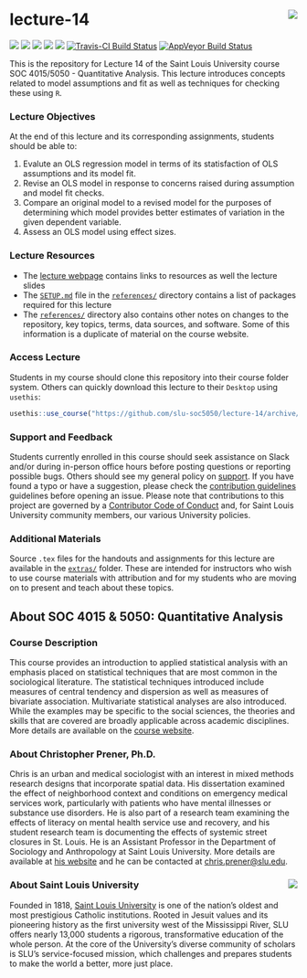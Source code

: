 lecture-14 <img src="https://slu-soc5050.github.io/images/logo.png" align="right" />
===========================================================
[![](https://img.shields.io/badge/semester-fall%202018-orange.svg)](https://github.com/slu-soc5050/lecture-14)
[![](https://img.shields.io/badge/release-lecture-orange.svg)](https://github.com/slu-soc5050/lecture-14)
[![](https://img.shields.io/github/release/slu-soc5050/lecture-04.svg?label=version)](https://github.com/slu-soc5050/lecture-14/releases)
[![](https://img.shields.io/github/last-commit/slu-soc5050/lecture-14.svg)](https://github.com/slu-soc5050/lecture-14/commits/master)
[![](https://img.shields.io/github/repo-size/slu-soc5050/lecture-14.svg)](https://github.com/slu-soc5050/lecture-14)
[![Travis-CI Build Status](https://travis-ci.org/slu-soc5050/lecture-14.svg?branch=master)](https://travis-ci.org/slu-soc5050/lecture-14)
[![AppVeyor Build Status](https://ci.appveyor.com/api/projects/status/github/slu-soc5050/lecture-14?branch=master&svg=true)](https://ci.appveyor.com/project/chris-prener/lecture-14)

This is the repository for Lecture 14 of the Saint Louis University course SOC 4015/5050 - Quantitative Analysis. This lecture introduces concepts related to model assumptions and fit as well as techniques for checking these using `R`.

### Lecture Objectives
At the end of this lecture and its corresponding assignments, students should be able to:

1. Evalute an OLS regression model in terms of its statisfaction of OLS assumptions and its model fit.
2. Revise an OLS model in response to concerns raised during assumption and model fit checks.
3. Compare an original model to a revised model for the purposes of determining which model provides better estimates of variation in the given dependent variable.
4. Assess an OLS model using effect sizes.

### Lecture Resources

* The [lecture webpage](https://slu-soc5050.github.io/lecture-14) contains links to resources as well the lecture slides
* The [`SETUP.md`](/references/SETUP.md) file in the [`references/`](/references) directory contains a list of packages required for this lecture
* The [`references/`](/references) directory also contains other notes on changes to the repository, key topics, terms, data sources, and software. Some of this information is a duplicate of material on the course website.

### Access Lecture
Students in my course should clone this repository into their course folder system. Others can quickly download this lecture to their `Desktop` using `usethis`:

```r
usethis::use_course("https://github.com/slu-soc5050/lecture-14/archive/master.zip")
```

### Support and Feedback
Students currently enrolled in this course should seek assistance on Slack and/or during in-person office hours before posting questions or reporting possible bugs. Others should see my general policy on [support](.github/SUPPORT.md). If you have found a typo or have a suggestion, please check the [contribution guidelines](.github/CONTRIBUTING.md) guidelines before opening an issue. Please note that contributions to this project are governed by a [Contributor Code of Conduct](.github/CODE_OF_CONDUCT.md) and, for Saint Louis University community members, our various University policies.

### Additional Materials
Source `.tex` files for the handouts and assignments for this lecture are available in the [`extras/`](/extras) folder. These are intended for instructors who wish to use course materials with attribution and for my students who are moving on to present and teach about these topics.

## About SOC 4015 & 5050: Quantitative Analysis
### Course Description
This course provides an introduction to applied statistical analysis with an emphasis placed on statistical techniques that are most common in the sociological literature. The statistical techniques introduced include measures of central tendency and dispersion as well as measures of bivariate association. Multivariate statistical analyses are also introduced. While the examples may be specific to the social sciences, the theories and skills that are covered are broadly applicable across academic disciplines. More details are available on the [course website](https://slu-soc5050.github.io).

### About Christopher Prener, Ph.D.
Chris is an urban and medical sociologist with an interest in mixed methods research designs that incorporate spatial data. His dissertation examined the effect of neighborhood context and conditions on emergency medical services work, particularly with patients who have mental illnesses or substance use disorders. He is also part of a research team examining the effects of literacy on mental health service use and recovery, and his student research team is documenting the effects of systemic street closures in St. Louis. He is an Assistant Professor in the Department of Sociology and Anthropology at Saint Louis University. More details are available at [his website](https://chris-prener.github.io) and he can be contacted at [chris.prener@slu.edu](mailto:chris.prener@slu.edu).

### About Saint Louis University <img src="https://slu-soc5650.github.io/images/sluLogo.png" align="right" />
Founded in 1818, [Saint Louis University](http://wwww.slu.edu) is one of the nation’s oldest and most prestigious Catholic institutions. Rooted in Jesuit values and its pioneering history as the first university west of the Mississippi River, SLU offers nearly 13,000 students a rigorous, transformative education of the whole person. At the core of the University’s diverse community of scholars is SLU’s service-focused mission, which challenges and prepares students to make the world a better, more just place.
